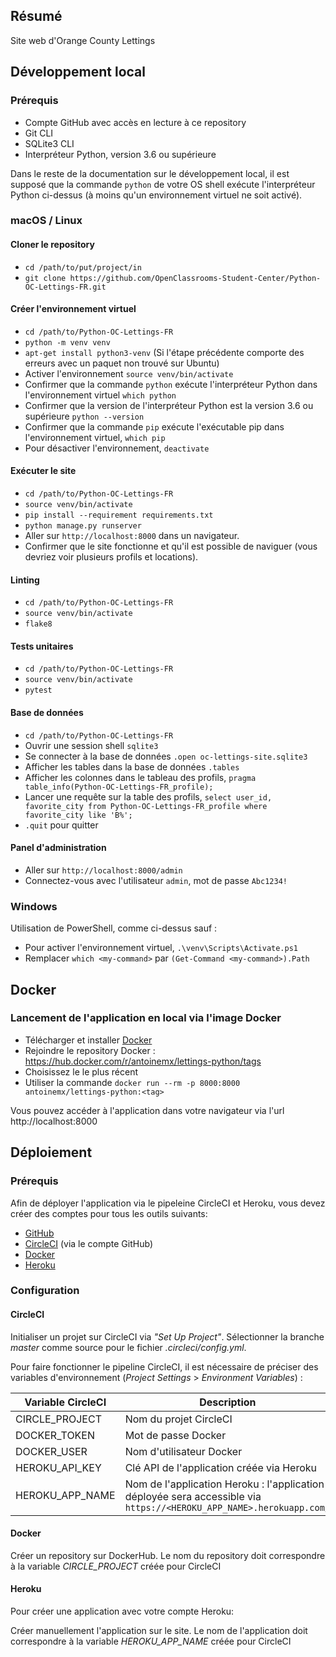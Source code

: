 ## Résumé

Site web d'Orange County Lettings

## Développement local

### Prérequis

- Compte GitHub avec accès en lecture à ce repository
- Git CLI
- SQLite3 CLI
- Interpréteur Python, version 3.6 ou supérieure

Dans le reste de la documentation sur le développement local, il est supposé que la commande `python` de votre OS shell exécute l'interpréteur Python ci-dessus (à moins qu'un environnement virtuel ne soit activé).

### macOS / Linux

#### Cloner le repository

- `cd /path/to/put/project/in`
- `git clone https://github.com/OpenClassrooms-Student-Center/Python-OC-Lettings-FR.git`

#### Créer l'environnement virtuel

- `cd /path/to/Python-OC-Lettings-FR`
- `python -m venv venv`
- `apt-get install python3-venv` (Si l'étape précédente comporte des erreurs avec un paquet non trouvé sur Ubuntu)
- Activer l'environnement `source venv/bin/activate`
- Confirmer que la commande `python` exécute l'interpréteur Python dans l'environnement virtuel
`which python`
- Confirmer que la version de l'interpréteur Python est la version 3.6 ou supérieure `python --version`
- Confirmer que la commande `pip` exécute l'exécutable pip dans l'environnement virtuel, `which pip`
- Pour désactiver l'environnement, `deactivate`

#### Exécuter le site

- `cd /path/to/Python-OC-Lettings-FR`
- `source venv/bin/activate`
- `pip install --requirement requirements.txt`
- `python manage.py runserver`
- Aller sur `http://localhost:8000` dans un navigateur.
- Confirmer que le site fonctionne et qu'il est possible de naviguer (vous devriez voir plusieurs profils et locations).

#### Linting

- `cd /path/to/Python-OC-Lettings-FR`
- `source venv/bin/activate`
- `flake8`

#### Tests unitaires

- `cd /path/to/Python-OC-Lettings-FR`
- `source venv/bin/activate`
- `pytest`

#### Base de données

- `cd /path/to/Python-OC-Lettings-FR`
- Ouvrir une session shell `sqlite3`
- Se connecter à la base de données `.open oc-lettings-site.sqlite3`
- Afficher les tables dans la base de données `.tables`
- Afficher les colonnes dans le tableau des profils, `pragma table_info(Python-OC-Lettings-FR_profile);`
- Lancer une requête sur la table des profils, `select user_id, favorite_city from
  Python-OC-Lettings-FR_profile where favorite_city like 'B%';`
- `.quit` pour quitter

#### Panel d'administration

- Aller sur `http://localhost:8000/admin`
- Connectez-vous avec l'utilisateur `admin`, mot de passe `Abc1234!`

### Windows

Utilisation de PowerShell, comme ci-dessus sauf :

- Pour activer l'environnement virtuel, `.\venv\Scripts\Activate.ps1` 
- Remplacer `which <my-command>` par `(Get-Command <my-command>).Path`


## Docker

### Lancement de l'application en local via l'image Docker
- Télécharger et installer [Docker](https://docs.docker.com/get-docker/)
- Rejoindre le repository Docker : https://hub.docker.com/r/antoinemx/lettings-python/tags
- Choisissez le <tag> le plus récent
- Utiliser la commande `docker run --rm -p 8000:8000 antoinemx/lettings-python:<tag>`

Vous pouvez accéder à l'application dans votre navigateur via l'url http://localhost:8000

## Déploiement

### Prérequis
Afin de déployer l'application via le pipeleine CircleCI et Heroku, vous devez créer des comptes pour tous les outils suivants:

- [GitHub](https://github.com/)
- [CircleCI](https://circleci.com) (via le compte GitHub)
- [Docker](https://www.docker.com)
- [Heroku](https://www.heroku.com)

### Configuration

#### CircleCI

Initialiser un projet sur CircleCI via *"Set Up Project"*. 
Sélectionner la branche *master* comme source pour le fichier *.circleci/config.yml*.

Pour faire fonctionner le pipeline CircleCI, il est nécessaire de préciser des variables d'environnement (*Project Settings* > *Environment Variables*) :

| Variable CircleCI | Description                                                                                                                                                                                                               |
|-------------------|---------------------------------------------------------------------------------------------------------------------------------------------------------------------------------------------------------------------------|
| CIRCLE_PROJECT    | Nom du projet CircleCI                                                                                                                                                                                                    |
| DOCKER_TOKEN      | Mot de passe Docker                                                                                                                                                			    |
| DOCKER_USER       | Nom d'utilisateur Docker                                                                                                                                                                                  |
| HEROKU_API_KEY    | Clé API de l'application créée via Heroku                                                                                                                                                |
| HEROKU_APP_NAME   | Nom de l'application Heroku : l'application déployée sera accessible via `https://<HEROKU_APP_NAME>.herokuapp.com/`                                                                                                       |

#### Docker

Créer un repository sur DockerHub. Le nom du repository doit correspondre à la variable *CIRCLE_PROJECT* créée pour CircleCI

#### Heroku

Pour créer une application avec votre compte Heroku:

Créer manuellement l'application sur le site. Le nom de l'application doit correspondre à la variable *HEROKU_APP_NAME* créée pour CircleCI
